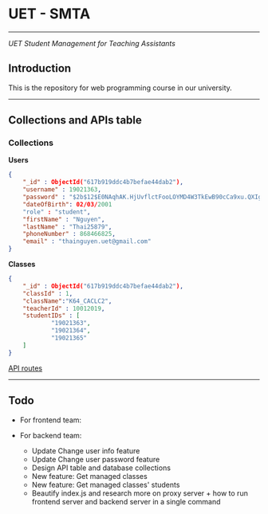 # UET - SMTA

---

*UET Student Management for Teaching Assistants*

## Introduction

This is the repository for web programming course in our university.

---

## Collections and APIs table

### Collections

**Users** 

```json
{ 
	"_id" : ObjectId("617b919ddc4b7befae44dab2"),
	"username" : 19021363,
	"password" : "$2b$12$E0NAqhAK.HjUvflctFooLOYMD4W3TkEwB90cCa9xu.QXIg/u379bS",
	"dateOfBirth": 02/03/2001
	"role" : "student",
	"firstName" : "Nguyen",
	"lastName" : "Thai25879",
	"phoneNumber" : 868466825,
	"email" : "thainguyen.uet@gmail.com"
}
```

**Classes**

```json
{ 
	"_id" : ObjectId("617b919ddc4b7befae44dab2"),
	"classId" : 1,
	"className":"K64_CACLC2",
	"teacherId" : 10012019,
	"studentIDs" : [
			"19021363",
			"19021364",
			"19021365"
	]
}
```

[API routes](https://www.notion.so/728669a7dac44361ad1bfb3b90196a9a)

---

## Todo

- For frontend team:

- For backend team:
    + Update Change user info feature
    + Update Change user password feature
    + Design API table and database collections
    + New feature: Get managed classes
    + New feature: Get managed classes' students
    + Beautify index.js and research more on proxy server + how to run frontend server and backend server in a single command